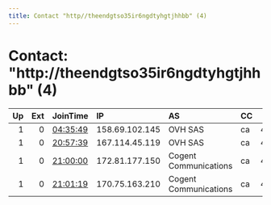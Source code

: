 ```yaml
---
title: Contact "http//theendgtso35ir6ngdtyhgtjhhbb" (4)
---
```


# Contact: "http://theendgtso35ir6ngdtyhgtjhhbb" (4)

|   Up |   Ext | JoinTime                                                                                            | IP             | AS                    | CC   |   ORp |   Dirp | OS    | Version   | Nickname     |   eFamMembers |
|-----:|------:|:----------------------------------------------------------------------------------------------------|:---------------|:----------------------|:-----|------:|-------:|:------|:----------|:-------------|--------------:|
|    1 |     0 | [04:35:49](https://metrics.torproject.org/rs.html#details/D38F60315DB6B8876E2D745466ECCFBF8EE2A479) | 158.69.102.145 | OVH SAS               | ca   |  4137 |      0 | Linux | 0.4.3.5   | TheEndRelay1 |             1 |
|    1 |     0 | [20:57:39](https://metrics.torproject.org/rs.html#details/335A34D979B880A09AA449E3116A41BDD6330491) | 167.114.45.119 | OVH SAS               | ca   |  4137 |      0 | Linux | 0.4.3.5   | TheEndRelay2 |             1 |
|    1 |     0 | [21:00:00](https://metrics.torproject.org/rs.html#details/EFA4F60CFCA6E5B9C9618B550000BF23EF2D343C) | 172.81.177.150 | Cogent Communications | ca   |  4137 |      0 | Linux | 0.4.3.5   | TheEndRelay3 |             1 |
|    1 |     0 | [21:01:19](https://metrics.torproject.org/rs.html#details/36A6C7B04BDACE31490C833DBCB1145AD0E8B009) | 170.75.163.210 | Cogent Communications | ca   |  4137 |      0 | Linux | 0.4.3.5   | TheEndRelay4 |             1 |
